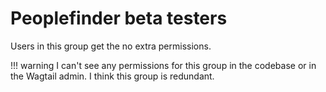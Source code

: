 # Peoplefinder beta testers

Users in this group get the no extra permissions.

!!! warning
    I can't see any permissions for this group in the codebase or in the Wagtail admin. I think this group is redundant.
